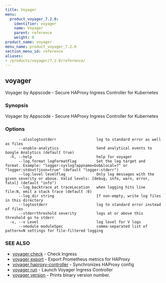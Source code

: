 ```yaml
---
title: Voyager
menu:
  product_voyager_7.2.0:
    identifier: voyager
    name: Voyager
    parent: reference
    weight: 0
product_name: voyager
menu_name: product_voyager_7.2.0
section_menu_id: reference
aliases:
- /products/voyager/7.2.0/reference/
---
```


## voyager

Voyager by Appscode - Secure HAProxy Ingress Controller for Kubernetes

### Synopsis

Voyager by Appscode - Secure HAProxy Ingress Controller for Kubernetes

### Options

```
      --alsologtostderr                  log to standard error as well as files
      --enable-analytics                 Send analytical events to Google Analytics (default true)
  -h, --help                             help for voyager
      --log.format logFormatFlag         Set the log target and format. Example: "logger:syslog?appname=bob&local=7" or "logger:stdout?json=true" (default "logger:stderr")
      --log.level levelFlag              Only log messages with the given severity or above. Valid levels: [debug, info, warn, error, fatal] (default "info")
      --log_backtrace_at traceLocation   when logging hits line file:N, emit a stack trace (default :0)
      --log_dir string                   If non-empty, write log files in this directory
      --logtostderr                      log to standard error instead of files
      --stderrthreshold severity         logs at or above this threshold go to stderr
  -v, --v Level                          log level for V logs
      --vmodule moduleSpec               comma-separated list of pattern=N settings for file-filtered logging
```

### SEE ALSO

* [voyager check](/products/voyager/7.2.0/reference/voyager_check)	 - Check Ingress
* [voyager export](/products/voyager/7.2.0/reference/voyager_export)	 - Export Prometheus metrics for HAProxy
* [voyager haproxy-controller](/products/voyager/7.2.0/reference/voyager_haproxy-controller)	 - Synchronizes HAProxy config
* [voyager run](/products/voyager/7.2.0/reference/voyager_run)	 - Launch Voyager Ingress Controller
* [voyager version](/products/voyager/7.2.0/reference/voyager_version)	 - Prints binary version number.

